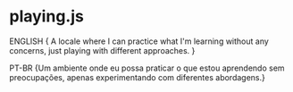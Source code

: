 # playing.js
ENGLISH
{
A locale where I can practice what I'm learning without any concerns, just playing with different approaches. 
}

PT-BR
{Um ambiente onde eu possa praticar o que estou aprendendo sem preocupações, apenas experimentando com diferentes abordagens.}

